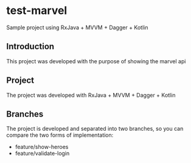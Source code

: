 # test-marvel

Sample project using RxJava + MVVM + Dagger +  Kotlin

## Introduction
This project was developed with the purpose of showing the marvel api

## Project
The project was developed with RxJava + MVVM + Dagger + Kotlin

## Branches
The project is developed and separated into two branches, so you can compare the two forms of implementation:

  * feature/show-heroes
  * feature/validate-login